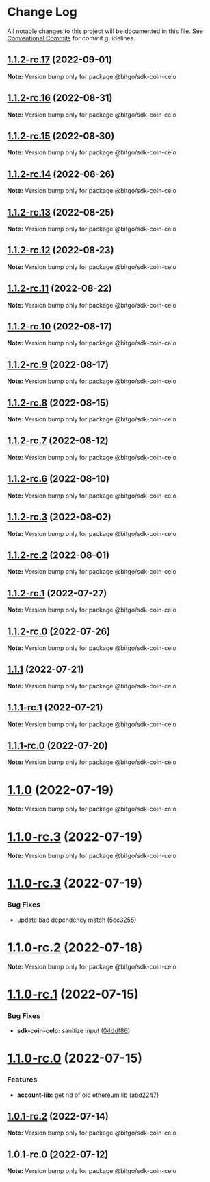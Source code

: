 # Change Log

All notable changes to this project will be documented in this file.
See [Conventional Commits](https://conventionalcommits.org) for commit guidelines.

## [1.1.2-rc.17](https://github.com/BitGo/BitGoJS/compare/@bitgo/sdk-coin-celo@1.1.2-rc.16...@bitgo/sdk-coin-celo@1.1.2-rc.17) (2022-09-01)

**Note:** Version bump only for package @bitgo/sdk-coin-celo





## [1.1.2-rc.16](https://github.com/BitGo/BitGoJS/compare/@bitgo/sdk-coin-celo@1.1.2-rc.15...@bitgo/sdk-coin-celo@1.1.2-rc.16) (2022-08-31)

**Note:** Version bump only for package @bitgo/sdk-coin-celo





## [1.1.2-rc.15](https://github.com/BitGo/BitGoJS/compare/@bitgo/sdk-coin-celo@1.1.2-rc.14...@bitgo/sdk-coin-celo@1.1.2-rc.15) (2022-08-30)

**Note:** Version bump only for package @bitgo/sdk-coin-celo





## [1.1.2-rc.14](https://github.com/BitGo/BitGoJS/compare/@bitgo/sdk-coin-celo@1.1.2-rc.13...@bitgo/sdk-coin-celo@1.1.2-rc.14) (2022-08-26)

**Note:** Version bump only for package @bitgo/sdk-coin-celo





## [1.1.2-rc.13](https://github.com/BitGo/BitGoJS/compare/@bitgo/sdk-coin-celo@1.1.2-rc.12...@bitgo/sdk-coin-celo@1.1.2-rc.13) (2022-08-25)

**Note:** Version bump only for package @bitgo/sdk-coin-celo





## [1.1.2-rc.12](https://github.com/BitGo/BitGoJS/compare/@bitgo/sdk-coin-celo@1.1.2-rc.11...@bitgo/sdk-coin-celo@1.1.2-rc.12) (2022-08-23)

**Note:** Version bump only for package @bitgo/sdk-coin-celo





## [1.1.2-rc.11](https://github.com/BitGo/BitGoJS/compare/@bitgo/sdk-coin-celo@1.1.2-rc.10...@bitgo/sdk-coin-celo@1.1.2-rc.11) (2022-08-22)

**Note:** Version bump only for package @bitgo/sdk-coin-celo





## [1.1.2-rc.10](https://github.com/BitGo/BitGoJS/compare/@bitgo/sdk-coin-celo@1.1.2-rc.9...@bitgo/sdk-coin-celo@1.1.2-rc.10) (2022-08-17)

**Note:** Version bump only for package @bitgo/sdk-coin-celo





## [1.1.2-rc.9](https://github.com/BitGo/BitGoJS/compare/@bitgo/sdk-coin-celo@1.1.2-rc.8...@bitgo/sdk-coin-celo@1.1.2-rc.9) (2022-08-17)

**Note:** Version bump only for package @bitgo/sdk-coin-celo





## [1.1.2-rc.8](https://github.com/BitGo/BitGoJS/compare/@bitgo/sdk-coin-celo@1.1.2-rc.7...@bitgo/sdk-coin-celo@1.1.2-rc.8) (2022-08-15)

**Note:** Version bump only for package @bitgo/sdk-coin-celo





## [1.1.2-rc.7](https://github.com/BitGo/BitGoJS/compare/@bitgo/sdk-coin-celo@1.1.2-rc.6...@bitgo/sdk-coin-celo@1.1.2-rc.7) (2022-08-12)

**Note:** Version bump only for package @bitgo/sdk-coin-celo





## [1.1.2-rc.6](https://github.com/BitGo/BitGoJS/compare/@bitgo/sdk-coin-celo@1.1.2-rc.5...@bitgo/sdk-coin-celo@1.1.2-rc.6) (2022-08-10)

**Note:** Version bump only for package @bitgo/sdk-coin-celo





## [1.1.2-rc.3](https://github.com/BitGo/BitGoJS/compare/@bitgo/sdk-coin-celo@1.1.2-rc.2...@bitgo/sdk-coin-celo@1.1.2-rc.3) (2022-08-02)

**Note:** Version bump only for package @bitgo/sdk-coin-celo





## [1.1.2-rc.2](https://github.com/BitGo/BitGoJS/compare/@bitgo/sdk-coin-celo@1.1.2-rc.1...@bitgo/sdk-coin-celo@1.1.2-rc.2) (2022-08-01)

**Note:** Version bump only for package @bitgo/sdk-coin-celo





## [1.1.2-rc.1](https://github.com/BitGo/BitGoJS/compare/@bitgo/sdk-coin-celo@1.1.2-rc.0...@bitgo/sdk-coin-celo@1.1.2-rc.1) (2022-07-27)

**Note:** Version bump only for package @bitgo/sdk-coin-celo





## [1.1.2-rc.0](https://github.com/BitGo/BitGoJS/compare/@bitgo/sdk-coin-celo@1.1.1...@bitgo/sdk-coin-celo@1.1.2-rc.0) (2022-07-26)

**Note:** Version bump only for package @bitgo/sdk-coin-celo





## [1.1.1](https://github.com/BitGo/BitGoJS/compare/@bitgo/sdk-coin-celo@1.1.1-rc.1...@bitgo/sdk-coin-celo@1.1.1) (2022-07-21)

**Note:** Version bump only for package @bitgo/sdk-coin-celo





## [1.1.1-rc.1](https://github.com/BitGo/BitGoJS/compare/@bitgo/sdk-coin-celo@1.1.1-rc.0...@bitgo/sdk-coin-celo@1.1.1-rc.1) (2022-07-21)

**Note:** Version bump only for package @bitgo/sdk-coin-celo





## [1.1.1-rc.0](https://github.com/BitGo/BitGoJS/compare/@bitgo/sdk-coin-celo@1.1.0...@bitgo/sdk-coin-celo@1.1.1-rc.0) (2022-07-20)

**Note:** Version bump only for package @bitgo/sdk-coin-celo





# [1.1.0](https://github.com/BitGo/BitGoJS/compare/@bitgo/sdk-coin-celo@1.1.0-rc.3...@bitgo/sdk-coin-celo@1.1.0) (2022-07-19)

**Note:** Version bump only for package @bitgo/sdk-coin-celo





# [1.1.0-rc.3](https://github.com/BitGo/BitGoJS/compare/@bitgo/sdk-coin-celo@1.1.0-rc.1...@bitgo/sdk-coin-celo@1.1.0-rc.3) (2022-07-19)

**Note:** Version bump only for package @bitgo/sdk-coin-celo

# [1.1.0-rc.3](https://github.com/BitGo/BitGoJS/compare/@bitgo/sdk-coin-celo@1.1.0-rc.1...@bitgo/sdk-coin-celo@1.1.0-rc.3) (2022-07-19)

### Bug Fixes

- update bad dependency match ([5cc3255](https://github.com/BitGo/BitGoJS/commit/5cc3255aecba1ffb112da3ba10d8d36d2074b3e3))

# [1.1.0-rc.2](https://github.com/BitGo/BitGoJS/compare/@bitgo/sdk-coin-celo@1.1.0-rc.1...@bitgo/sdk-coin-celo@1.1.0-rc.2) (2022-07-18)

**Note:** Version bump only for package @bitgo/sdk-coin-celo

# [1.1.0-rc.1](https://github.com/BitGo/BitGoJS/compare/@bitgo/sdk-coin-celo@1.1.0-rc.0...@bitgo/sdk-coin-celo@1.1.0-rc.1) (2022-07-15)

### Bug Fixes

- **sdk-coin-celo:** sanitize input ([04ddf86](https://github.com/BitGo/BitGoJS/commit/04ddf86e09acf17e14020db80ee8770fdd4e89d6))

# [1.1.0-rc.0](https://github.com/BitGo/BitGoJS/compare/@bitgo/sdk-coin-celo@1.0.1-rc.1...@bitgo/sdk-coin-celo@1.1.0-rc.0) (2022-07-15)

### Features

- **account-lib:** get rid of old ethereum lib ([abd2247](https://github.com/BitGo/BitGoJS/commit/abd2247047218d8cbd8ec7067d227721357f5fcc))

## [1.0.1-rc.2](https://github.com/BitGo/BitGoJS/compare/@bitgo/sdk-coin-celo@1.0.1-rc.1...@bitgo/sdk-coin-celo@1.0.1-rc.2) (2022-07-14)

**Note:** Version bump only for package @bitgo/sdk-coin-celo

## 1.0.1-rc.0 (2022-07-12)

**Note:** Version bump only for package @bitgo/sdk-coin-celo
